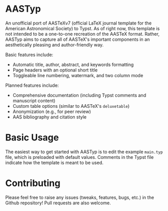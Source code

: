# AASTyp

An unofficial port of AASTeXv7 (official LaTeX journal template for the American Astronomical Society) to Typst. As of right now, this template is not intended to be a one-to-one recreation of the AASTeX format. Rather, AASTyp aims to capture all of AASTeX's important components in an aesthetically pleasing and author-friendly way.

Basic features include:
- Automatic title, author, abstract, and keywords formatting
- Page headers with an optional short title
- Toggleable line numbering, watermark, and two column mode

Planned features include:
- Comprehensive documentation (including Typst comments and manuscript content)
- Custom table options (similar to AASTeX's `deluxetable`)
- Anonymization (e.g., for peer review)
- AAS bibliography and citation style

# Basic Usage

The easiest way to get started with AASTyp is to edit the example `main.typ` file, which is preloaded with default values. Comments in the Typst file indicate how the template is meant to be used.

# Contributing

Please feel free to raise any issues (tweaks, features, bugs, etc.) in the Github repository! Pull requests are also welcome.
